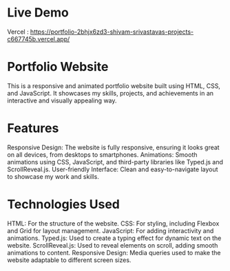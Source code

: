 # Live Demo
Vercel : https://portfolio-2bhjx6zd3-shivam-srivastavas-projects-c667745b.vercel.app/

# Portfolio Website

This is a responsive and animated portfolio website built using HTML, CSS, and JavaScript. It showcases my skills, projects, and achievements in an interactive and visually appealing way.

# Features

Responsive Design: The website is fully responsive, ensuring it looks great on all devices, from desktops to smartphones.
Animations: Smooth animations using CSS, JavaScript, and third-party libraries like Typed.js and ScrollReveal.js.
User-friendly Interface: Clean and easy-to-navigate layout to showcase my work and skills.

# Technologies Used

HTML: For the structure of the website.
CSS: For styling, including Flexbox and Grid for layout management.
JavaScript: For adding interactivity and animations.
Typed.js: Used to create a typing effect for dynamic text on the website.
ScrollReveal.js: Used to reveal elements on scroll, adding smooth animations to content.
Responsive Design: Media queries used to make the website adaptable to different screen sizes.

